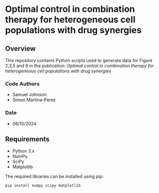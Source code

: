 # Optimal control in combination therapy for heterogeneous cell populations with drug synergies

## Overview
This repository contains Python scripts used to generate data for Figure 2,3,5 and 6 in the publication:
_Optimal control in combination therapy for heterogeneous cell populations with drug synergies_

### Code Authors
- Samuel Johnson
- Simon Martina-Perez

### Date
- 06/10/2024

## Requirements
- Python 3.x
- NumPy
- SciPy
- Matplotlib

The required libraries can be installed using pip:

```bash
pip install numpy scipy matplotlib
